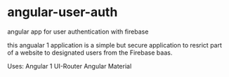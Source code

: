 # angular-user-auth
angular app for user authentication with firebase

this angualar 1 application is a simple but secure application to resrict part of a website to designated users from the Firebase baas.

Uses:
Angular 1
UI-Router
Angular Material
